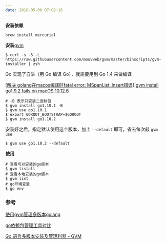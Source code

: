 ```yaml
---
date: 2018-05-06 07:02:16
---
```


**安装依赖**

```shell
brew install mercurial
```

**安装**[gvm](https://github.com/moovweb/gvm)

```shell
$ curl -s -S -L https://raw.githubusercontent.com/moovweb/gvm/master/binscripts/gvm-installer | zsh
```

Go 实现了自举（用 Go 编译 Go），就需要用到 Go 1.4 来做编译

[[解决 golang在macos编译时fatal error: MSpanList_Insert错误]](https://github.com/moovweb/gvm/issues/264)|[gvm install go1.9.2 fails on macOS 10.12.6](https://github.com/moovweb/gvm/issues/284)

```shell
# -B 表示只安装二进制包
$ gvm install go1.10.1 -B
$ gvm use go1.10.1
$ export GOROOT_BOOTSTRAP=$GOROOT
$ gvm install go1.10.2
```

安装好之后，指定默认使用这个版本，加上 `--default` 即可，省去每次敲 `gvm use`

```shell
$ gvm use go1.10.2 --default
```

**使用**

```shell
# 查看可以安装的go版本
$ gvm listall
# 查看本地安装的go版本
$ gvm list
# go环境变量
$ go env
```

### 参考

[使用gvm管理多版本golang](http://chen-tao.github.io/2017/09/14/Use-gvm-manage-golang-version/)

[go依赖包管理工具对比](https://ieevee.com/tech/2017/07/10/go-import.html)

[Go 语言多版本安装及管理利器 - GVM](https://gocn.io/article/107)